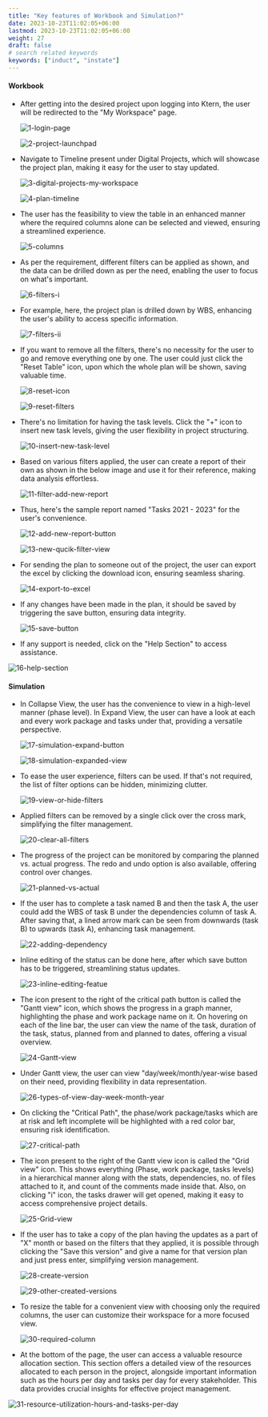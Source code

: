 ```yaml
---
title: "Key features of Workbook and Simulation?"
date: 2023-10-23T11:02:05+06:00
lastmod: 2023-10-23T11:02:05+06:00
weight: 27
draft: false
# search related keywords
keywords: ["induct", "instate"]
---
```


#### Workbook

<ul>
<li>
After getting into the desired project upon logging into Ktern, the user will be redirected to the "My Workspace" page.
</li>

![1-login-page](https://storage.googleapis.com/ktern-public-files/product-documentation/Digital%20Projects/Timeline/1-login-page.png)

![2-project-launchpad](https://storage.googleapis.com/ktern-public-files/product-documentation/Digital%20Projects/Timeline/2-project-launchpad.png)

<li>
Navigate to Timeline present under Digital Projects, which will showcase the project plan, making it easy for the user to stay updated.
</li>

![3-digital-projects-my-workspace](https://storage.googleapis.com/ktern-public-files/product-documentation/Digital%20Projects/Timeline/3-digital-projects-my-workspace.png)

![4-plan-timeline](https://storage.googleapis.com/ktern-public-files/product-documentation/Digital%20Projects/Timeline/4-plan-timeline.png)

<li>
The user has the feasibility to view the table in an enhanced manner where the required columns alone can be selected and viewed, ensuring a streamlined experience.
</li>

![5-columns](https://storage.googleapis.com/ktern-public-files/product-documentation/Digital%20Projects/Timeline/5-columns.png)

<li>
As per the requirement, different filters can be applied as shown, and the data can be drilled down as per the need, enabling the user to focus on what's important.
</li>

![6-filters-i](https://storage.googleapis.com/ktern-public-files/product-documentation/Digital%20Projects/Timeline/6-filters-i.png)

<li>
For example, here, the project plan is drilled down by WBS, enhancing the user's ability to access specific information.
</li>

![7-filters-ii](https://storage.googleapis.com/ktern-public-files/product-documentation/Digital%20Projects/Timeline/7-filters-ii.png)

<li>
If you want to remove all the filters, there's no necessity for the user to go and remove everything one by one. The user could just click the "Reset Table" icon, upon which the whole plan will be shown, saving valuable time.
</li>

![8-reset-icon](https://storage.googleapis.com/ktern-public-files/product-documentation/Digital%20Projects/Timeline/8-reset-icon.png)

![9-reset-filters](https://storage.googleapis.com/ktern-public-files/product-documentation/Digital%20Projects/Timeline/9-reset-filters.png)

<li>
There's no limitation for having the task levels. Click the "+" icon to insert new task levels, giving the user flexibility in project structuring.
</li>

![10-insert-new-task-level](https://storage.googleapis.com/ktern-public-files/product-documentation/Digital%20Projects/Timeline/10-insert-new-task-level.png)

<li>
Based on various filters applied, the user can create a report of their own as shown in the below image and use it for their reference, making data analysis effortless.
</li>

![11-filter-add-new-report](https://storage.googleapis.com/ktern-public-files/product-documentation/Digital%20Projects/Timeline/11-filter-add-new-report.png)

<li>
Thus, here's the sample report named "Tasks 2021 - 2023" for the user's convenience.
</li>

![12-add-new-report-button](https://storage.googleapis.com/ktern-public-files/product-documentation/Digital%20Projects/Timeline/12-add-new-report-button.png)

![13-new-qucik-filter-view](https://storage.googleapis.com/ktern-public-files/product-documentation/Digital%20Projects/Timeline/13-new-qucik-filter-view.png)

<li>
For sending the plan to someone out of the project, the user can export the excel by clicking the download icon, ensuring seamless sharing.
</li>

![14-export-to-excel](https://storage.googleapis.com/ktern-public-files/product-documentation/Digital%20Projects/Timeline/14-export-to-excel.png)

<li>
If any changes have been made in the plan, it should be saved by triggering the save button, ensuring data integrity.
</li>

![15-save-button](https://storage.googleapis.com/ktern-public-files/product-documentation/Digital%20Projects/Timeline/15-save-button.png)

<li>
If any support is needed, click on the "Help Section" to access assistance.
</li>
</ul>

![16-help-section](https://storage.googleapis.com/ktern-public-files/product-documentation/Digital%20Projects/Timeline/16-help-section.png)

#### Simulation

<ul>
<li>
In Collapse View, the user has the convenience to view in a high-level manner (phase level). In Expand View, the user can have a look at each and every work package and tasks under that, providing a versatile perspective.
</li>

![17-simulation-expand-button](https://storage.googleapis.com/ktern-public-files/product-documentation/Digital%20Projects/Timeline/17-simulation-expand-button.png)

![18-simulation-expanded-view](https://storage.googleapis.com/ktern-public-files/product-documentation/Digital%20Projects/Timeline/18-simulation-expanded-view.png)

<li>
To ease the user experience, filters can be used. If that's not required, the list of filter options can be hidden, minimizing clutter.
</li>

![19-view-or-hide-filters](https://storage.googleapis.com/ktern-public-files/product-documentation/Digital%20Projects/Timeline/19-view-or-hide-filters.png)

<li>
Applied filters can be removed by a single click over the cross mark, simplifying the filter management.
</li>

![20-clear-all-filters](https://storage.googleapis.com/ktern-public-files/product-documentation/Digital%20Projects/Timeline/20-clear-all-filters.png)

<li>
The progress of the project can be monitored by comparing the planned vs. actual progress. The redo and undo option is also available, offering control over changes.
</li>

![21-planned-vs-actual](https://storage.googleapis.com/ktern-public-files/product-documentation/Digital%20Projects/Timeline/21-planned-vs-actual.png)

<li>
If the user has to complete a task named B and then the task A, the user could add the WBS of task B under the dependencies column of task A. After saving that, a lined arrow mark can be seen from downwards (task B) to upwards (task A), enhancing task management.
</li>

![22-adding-dependency](https://storage.googleapis.com/ktern-public-files/product-documentation/Digital%20Projects/Timeline/22-adding-dependency.png)

<li>
Inline editing of the status can be done here, after which save button has to be triggered, streamlining status updates.
</li>

![23-inline-editing-featue](https://storage.googleapis.com/ktern-public-files/product-documentation/Digital%20Projects/Timeline/23-inline-editing-featue.png)

<li>
The icon present to the right of the critical path button is called the "Gantt view" icon, which shows the progress in a graph manner, highlighting the phase and work package name on it. On hovering on each of the line bar, the user can view the name of the task, duration of the task, status, planned from and planned to dates, offering a visual overview.
</li>

![24-Gantt-view](https://storage.googleapis.com/ktern-public-files/product-documentation/Digital%20Projects/Timeline/24-Gantt-view.png)

<li>
Under Gantt view, the user can view "day/week/month/year-wise based on their need, providing flexibility in data representation.
</li>

![26-types-of-view-day-week-month-year](https://storage.googleapis.com/ktern-public-files/product-documentation/Digital%20Projects/Timeline/26-types-of-view-day-week-month-year.png)

<li>
On clicking the "Critical Path", the phase/work package/tasks which are at risk and left incomplete will be highlighted with a red color bar, ensuring risk identification.
</li>

![27-critical-path](https://storage.googleapis.com/ktern-public-files/product-documentation/Digital%20Projects/Timeline/27-critical-path.png)

<li>
The icon present to the right of the Gantt view icon is called the "Grid view" icon. This shows everything (Phase, work package, tasks levels) in a hierarchical manner along with the stats, dependencies, no. of files attached to it, and count of the comments made inside that. Also, on clicking "i" icon, the tasks drawer will get opened, making it easy to access comprehensive project details.
</li>

![25-Grid-view](https://storage.googleapis.com/ktern-public-files/product-documentation/Digital%20Projects/Timeline/25-Grid-view.png)

<li>
If the user has to take a copy of the plan having the updates as a part of "X" month or based on the filters that they applied, it is possible through clicking the "Save this version" and give a name for that version plan and just press enter, simplifying version management.
</li>

![28-create-version](https://storage.googleapis.com/ktern-public-files/product-documentation/Digital%20Projects/Timeline/28-create-version.png)

![29-other-created-versions](https://storage.googleapis.com/ktern-public-files/product-documentation/Digital%20Projects/Timeline/29-other-created-versions.png)

<li>
To resize the table for a convenient view with choosing only the required columns, the user can customize their workspace for a more focused view.
</li>

![30-required-column](https://storage.googleapis.com/ktern-public-files/product-documentation/Digital%20Projects/Timeline/30-required-column.png)

<li>
At the bottom of the page, the user can access a valuable resource allocation section. This section offers a detailed view of the resources allocated to each person in the project, alongside important information such as the hours per day and tasks per day for every stakeholder. This data provides crucial insights for effective project management.
</li>
</ul>

![31-resource-utilization-hours-and-tasks-per-day](https://storage.googleapis.com/ktern-public-files/product-documentation/Digital%20Projects/Timeline/31-resource-utilization-hours-and-tasks-per-day.png)
